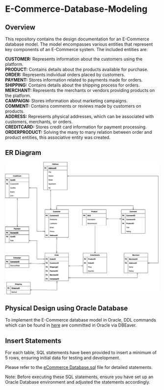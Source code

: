 # E-Commerce-Database-Modeling

## Overview
This repository contains the design documentation for an E-Commerce database model. The model encompasses various entities that represent key components of an E-Commerce system. The included entities are:

**CUSTOMER:** Represents information about the customers using the platform. </br>
**PRODUCT:** Contains details about the products available for purchase. </br>
**ORDER:** Represents individual orders placed by customers. </br>
**PAYMENT:** Stores information related to payments made for orders. </br>
**SHIPPING:** Contains details about the shipping process for orders. </br>
**MERCHANT:** Represents the merchants or vendors providing products on the platform. </br>
**CAMPAIGN:** Stores information about marketing campaigns. </br>
**COMMENT:** Contains comments or reviews made by customers on products. </br>
**ADDRESS:** Represents physical addresses, which can be associated with customers, merchants, or orders. </br>
**CREDITCARD:** Stores credit card information for payment processing. </br>
**ORDERPRODUCT:** Solving the many to many relation between order and product entities, this associative entity was created.

## ER Diagram 

![Alt text](https://github.com/fozgur/E-Commerce-Database-Modeling/blob/main/ER%20Diagram.jpg?raw=true)

## Physical Design using Oracle Database

To implement the E-Commerce database model in Oracle, DDL commands which can be found in [here](https://github.com/fozgur/E-Commerce-Database-Modeling/blob/main/eCommerce%20Database.sql) are committed in Oracle via DBEaver.

## Insert Statements
For each table, SQL statements have been provided to insert a minimum of 5 rows, ensuring initial data for testing and development.

Please refer to the [eCommerce Database.sql](https://github.com/fozgur/E-Commerce-DatabaseModeling/blob/main/eCommerce%20Database.sql) file for detailed statements.

Note: Before executing these SQL statements, ensure you have set up an Oracle Database environment and adjusted the statements accordingly.
